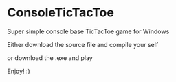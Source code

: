 # ConsoleTicTacToe

Super simple console base TicTacToe game for Windows

Either download the source file and compile your self

or download the .exe and play

Enjoy! :)
